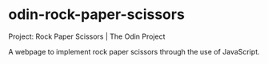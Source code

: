 # odin-rock-paper-scissors
Project: Rock Paper Scissors | The Odin Project

A webpage to implement rock paper scissors through the use of JavaScript.

